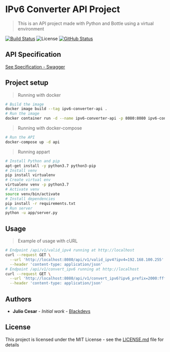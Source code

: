 # IPv6 Converter API Project

> This is an API project made with Python and Bottle using a virtual environment

[![Build Status](https://badgen.net/travis/julio-cesar-development/todo-vue?icon=travis)](https://travis-ci.org/julio-cesar-development/ipv6-converter-api)
![License](https://badgen.net/badge/license/MIT/blue)
[![GitHub Status](https://badgen.net/github/status/julio-cesar-development/ipv6-converter-api)](https://github.com/julio-cesar-development/ipv6-converter-api)

## API Specification

[See Specification - Swagger](https://app.swaggerhub.com/apis-docs/julio-cesar/ipv6-converter-api/1.0.0#/default/get_api_v1_convert)

## Project setup

> Running with docker

```bash
# Build the image
docker image build --tag ipv6-converter-api .
# Run the image
docker container run -d --name ipv6-converter-api -p 8080:8080 ipv6-converter-api
```

> Running with docker-compose

```bash
# Run the API
docker-compose up -d api
```

> Running appart

```bash
# Install Python and pip
apt-get install -y python3.7 python3-pip
# Install venv
pip install virtualenv
# Create virtual env
virtualenv venv -p python3.7
# Activate venv
source venv/bin/activate
# Install dependencies
pip install -r requirements.txt
# Run server
python -u app/server.py
```

## Usage

> Example of usage with cURL

```bash
# Endpoint /api/v1/valid_ipv4 running at http://localhost
curl --request GET \
  --url 'http://localhost:8080/api/v1/valid_ipv4?ipv4=192.168.100.255' \
  --header 'content-type: application/json'
# Endpoint /api/v1/convert_ipv6 running at http://localhost
curl --request GET \
  --url 'http://localhost:8080/api/v1/convert_ipv6?ipv6_prefix=2000:ffff:ffff:ffff&mac=ff-ff-ff-ff-ff-ff' \
  --header 'content-type: application/json'
```

## Authors

* **Julio Cesar** - *Initial work* - [Blackdevs](https://blackdevs.com.br)

## License

This project is licensed under the MIT License - see the [LICENSE.md](LICENSE.md) file for details
